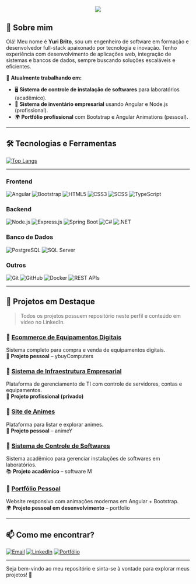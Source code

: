 
<h1 align="center">
  <img src="https://readme-typing-svg.herokuapp.com?font=Fira+Code&size=28&pause=1000&color=000000&center=true&vCenter=true&width=700&lines=Yuri+Brito+%7C+Desenvolvedor+Full-Stack" />
</h1>


## 👋 Sobre mim
Olá! Meu nome é **Yuri Brito**, sou um engenheiro de software em formação e desenvolvedor full-stack apaixonado por tecnologia e inovação. Tenho experiência com desenvolvimento de aplicações web, integração de sistemas e bancos de dados, sempre buscando soluções escaláveis e eficientes.

📍 **Atualmente trabalhando em:**
- 🖥️ **Sistema de controle de instalação de softwares** para laboratórios (acadêmico).
- 🏢 **Sistema de inventário empresarial** usando Angular e Node.js (profissional).
- 🌍 **Portfólio profissional** com Bootstrap e Angular Animations (pessoal).

---
## 🛠️ Tecnologias e Ferramentas

[![Top Langs](https://github-readme-stats.vercel.app/api/top-langs/?username=YuriBrto&layout=compact&theme=radical)](https://github.com/anuraghazra/github-readme-stats)

---

### **Frontend**
![Angular](https://img.shields.io/badge/Angular-DD0031?style=for-the-badge&logo=angular&logoColor=white)
![Bootstrap](https://img.shields.io/badge/Bootstrap-7952B3?style=for-the-badge&logo=bootstrap&logoColor=white)
![HTML5](https://img.shields.io/badge/HTML5-E34F26?style=for-the-badge&logo=html5&logoColor=white)
![CSS3](https://img.shields.io/badge/CSS3-1572B6?style=for-the-badge&logo=css3&logoColor=white)
![SCSS](https://img.shields.io/badge/SCSS-CC6699?style=for-the-badge&logo=sass&logoColor=white)
![TypeScript](https://img.shields.io/badge/TypeScript-3178C6?style=for-the-badge&logo=typescript&logoColor=white)

### **Backend**
![Node.js](https://img.shields.io/badge/Node.js-339933?style=for-the-badge&logo=nodedotjs&logoColor=white)
![Express.js](https://img.shields.io/badge/Express.js-000000?style=for-the-badge&logo=express&logoColor=white)
![Spring Boot](https://img.shields.io/badge/Spring%20Boot-6DB33F?style=for-the-badge&logo=springboot&logoColor=white)
![C#](https://img.shields.io/badge/C%23-239120?style=for-the-badge&logo=csharp&logoColor=white)
![.NET](https://img.shields.io/badge/.NET-512BD4?style=for-the-badge&logo=dotnet&logoColor=white)

### **Banco de Dados**
![PostgreSQL](https://img.shields.io/badge/PostgreSQL-336791?style=for-the-badge&logo=postgresql&logoColor=white)
![SQL Server](https://img.shields.io/badge/SQL%20Server-CC2927?style=for-the-badge&logo=microsoftsqlserver&logoColor=white)

### **Outros**
![Git](https://img.shields.io/badge/Git-F05032?style=for-the-badge&logo=git&logoColor=white)
![GitHub](https://img.shields.io/badge/GitHub-181717?style=for-the-badge&logo=github&logoColor=white)
![Docker](https://img.shields.io/badge/Docker-2496ED?style=for-the-badge&logo=docker&logoColor=white)
![REST APIs](https://img.shields.io/badge/REST%20APIs-000000?style=for-the-badge&logo=apachenetbeanside&logoColor=white)

---

## 📂 Projetos em Destaque

> Todos os projetos possuem repositório neste perfil e conteúdo em vídeo no LinkedIn.

### 📌 [Ecommerce de Equipamentos Digitais](#)
Sistema completo para compra e venda de equipamentos digitais.  
🧪 **Projeto pessoal** – ybuyComputers

### 📌 [Sistema de Infraestrutura Empresarial](#)
Plataforma de gerenciamento de TI com controle de servidores, contas e equipamentos.  
🏢 **Projeto profissional (privado)**

### 📌 [Site de Animes](#)
Plataforma para listar e explorar animes.  
🎯 **Projeto pessoal** – animeY

### 📌 [Sistema de Controle de Softwares](#)
Sistema acadêmico para gerenciar instalações de softwares em laboratórios.  
📚 **Projeto acadêmico** – software M

### 📌 [Portfólio Pessoal](#)
Website responsivo com animações modernas em Angular + Bootstrap.  
🌍 **Projeto pessoal em desenvolvimento** – portfolio

---

## 📫 Como me encontrar?

[![Email](https://img.shields.io/badge/Email-D14836?style=for-the-badge&logo=gmail&logoColor=white)](mailto:yurisouzza48@gmail.com)
[![LinkedIn](https://img.shields.io/badge/LinkedIn-0A66C2?style=for-the-badge&logo=linkedin&logoColor=white)](https://www.linkedin.com/in/yuri-b-4a1895219/)
[![Portfólio](https://img.shields.io/badge/Portfólio-000000?style=for-the-badge&logo=About.me&logoColor=white)](https://portfolio-front-end-nine-rose.vercel.app/)

---

Seja bem-vindo ao meu repositório e sinta-se à vontade para explorar meus projetos! 🚀
